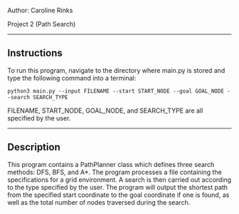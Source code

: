 Author: Caroline Rinks

Project 2 (Path Search)

------------
Instructions
------------
To run this program, navigate to the directory where main.py is stored and type 
the following command into a terminal:
    
    python3 main.py --input FILENAME --start START_NODE --goal GOAL_NODE --search SEARCH_TYPE

FILENAME, START_NODE, GOAL_NODE, and SEARCH_TYPE are all specified by the user.

-----------
Description
-----------
This program contains a PathPlanner class which defines three search methods: DFS, BFS, and A*. The 
program processes a file containing the specifications for a grid environment. A search is then 
carried out according to the type specified by the user. The program will output the shortest path 
from the specified start coordinate to the goal coordinate if one is found, as well as the total number 
of nodes traversed during the search.

